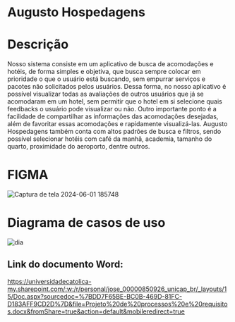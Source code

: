 # Augusto Hospedagens

# Descrição
Nosso sistema consiste em um aplicativo de busca de acomodações e hotéis, de forma simples e objetiva, que busca sempre colocar em prioridade o que o usuário está buscando, sem empurrar serviços e pacotes não solicitados pelos usuários. Dessa forma, no nosso aplicativo é possível visualizar todas as avaliações de outros usuários que já se acomodaram em um hotel, sem permitir que o hotel em si selecione quais feedbacks o usuário pode visualizar ou não. Outro importante ponto é a facilidade de compartilhar as informações das acomodações desejadas, além de favoritar essas acomodações e rapidamente visualizá-las. Augusto Hospedagens também conta com altos padrões de busca e filtros, sendo possível selecionar hotéis com café da manhã, academia, tamanho do quarto, proximidade do aeroporto, dentre outros. 

# FIGMA
![Captura de tela 2024-06-01 185748](https://github.com/Jubiebo/Prova-04---Processos-e-Requisitos/assets/163541683/652d68ef-ee01-4e58-9aef-d452ef6616a9)

# Diagrama de casos de uso
![dia](https://github.com/Jubiebo/Prova-04---Processos-e-Requisitos/assets/163541683/5ebf5f3e-720a-41e4-b334-0eabce5e38bd)

## Link do documento Word: 
https://universidadecatolica-my.sharepoint.com/:w:/r/personal/jose_00000850926_unicap_br/_layouts/15/Doc.aspx?sourcedoc=%7BDD7F65BE-BC0B-469D-81FC-D183AFF9CD2D%7D&file=Projeto%20de%20processos%20e%20requisitos.docx&fromShare=true&action=default&mobileredirect=true
